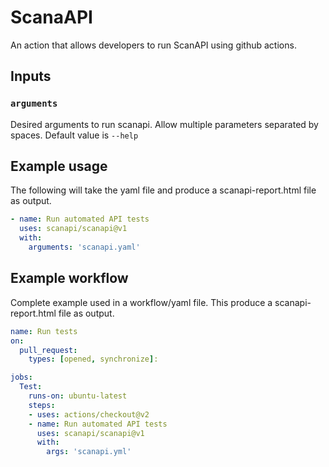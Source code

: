 # ScanaAPI
An action that allows developers to run ScanAPI using github actions.

## Inputs

### `arguments`

Desired arguments to run scanapi. Allow multiple parameters separated by spaces. Default value is `--help`

## Example usage

The following will take the yaml file and produce a scanapi-report.html file as output.

```yaml
- name: Run automated API tests
  uses: scanapi/scanapi@v1
  with:
    arguments: 'scanapi.yaml'
```

## Example workflow

Complete example used in a workflow/yaml file. This produce a scanapi-report.html file as output.

```yaml
name: Run tests
on:
  pull_request:
    types: [opened, synchronize]:

jobs:
  Test:
    runs-on: ubuntu-latest
    steps:
    - uses: actions/checkout@v2
    - name: Run automated API tests
      uses: scanapi/scanapi@v1
      with:
        args: 'scanapi.yml'
```

